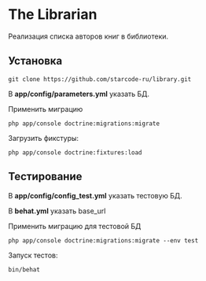 The Librarian
========================
Реализация списка авторов книг в библиотеки.

## Установка

```
git clone https://github.com/starcode-ru/library.git 
```

В **app/config/parameters.yml** указать БД.


Применить миграцию

```
php app/console doctrine:migrations:migrate
```

Загрузить фикстуры:
```
php app/console doctrine:fixtures:load
```


## Тестирование

В **app/config/config_test.yml** указать тестовую БД.

В **behat.yml** указать base_url


Применить миграцию для тестовой БД

```
php app/console doctrine:migrations:migrate --env test
```

Запуск тестов:

```
bin/behat
```